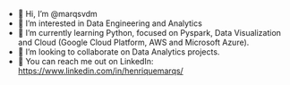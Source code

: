 - 👋 Hi, I’m @marqsvdm
- 👀 I’m interested in Data Engineering and Analytics
- 🌱 I’m currently learning Python, focused on Pyspark, Data Visualization and Cloud (Google Cloud Platform, AWS and Microsoft Azure).
- 💞️ I’m looking to collaborate on Data Analytics projects.
- 👋 You can reach me out on LinkedIn: https://www.linkedin.com/in/henriquemarqs/

<!---
marqsvdm/marqsvdm is a ✨ special ✨ repository because its `README.md` (this file) appears on your GitHub profile.
You can click the Preview link to take a look at your changes.
--->

